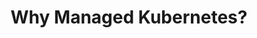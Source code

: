 ---
title: "Why Managed Kubernetes?"
description: "Learn why using a managed Kubernetes service can simplify your container orchestration and enhance your development workflow."
banner: "/98e16360-a366-4b78-8e0a-031da07fdacb/images/kubernetes-icon.svg"
weight: 5
---